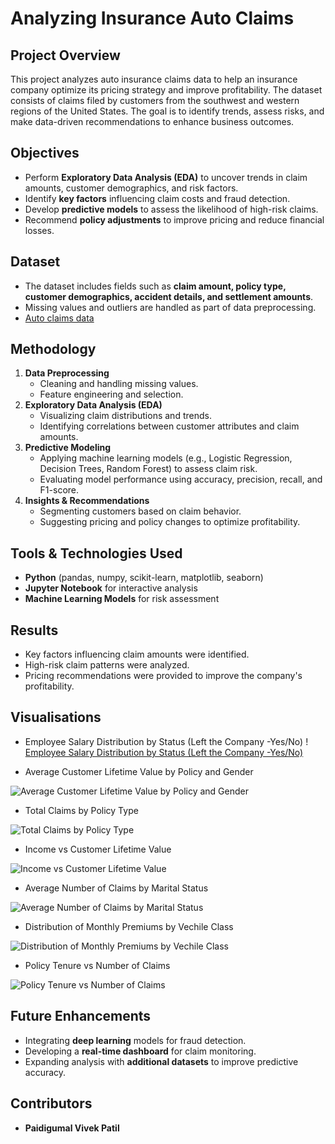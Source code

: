 # Analyzing Insurance Auto Claims

## Project Overview
This project analyzes auto insurance claims data to help an insurance company optimize its pricing strategy and improve profitability. The dataset consists of claims filed by customers from the southwest and western regions of the United States. The goal is to identify trends, assess risks, and make data-driven recommendations to enhance business outcomes.

## Objectives
- Perform **Exploratory Data Analysis (EDA)** to uncover trends in claim amounts, customer demographics, and risk factors.
- Identify **key factors** influencing claim costs and fraud detection.
- Develop **predictive models** to assess the likelihood of high-risk claims.
- Recommend **policy adjustments** to improve pricing and reduce financial losses.

## Dataset
- The dataset includes fields such as **claim amount, policy type, customer demographics, accident details, and settlement amounts**.
- Missing values and outliers are handled as part of data preprocessing.
- [Auto claims data](https://gmubusinessanalytics.netlify.app/data/claims_df.rds)

## Methodology
1. **Data Preprocessing**
   - Cleaning and handling missing values.
   - Feature engineering and selection.
2. **Exploratory Data Analysis (EDA)**
   - Visualizing claim distributions and trends.
   - Identifying correlations between customer attributes and claim amounts.
3. **Predictive Modeling**
   - Applying machine learning models (e.g., Logistic Regression, Decision Trees, Random Forest) to assess claim risk.
   - Evaluating model performance using accuracy, precision, recall, and F1-score.
4. **Insights & Recommendations**
   - Segmenting customers based on claim behavior.
   - Suggesting pricing and policy changes to optimize profitability.

## Tools & Technologies Used
- **Python** (pandas, numpy, scikit-learn, matplotlib, seaborn)
- **Jupyter Notebook** for interactive analysis
- **Machine Learning Models** for risk assessment

## Results
- Key factors influencing claim amounts were identified.
- High-risk claim patterns were analyzed.
- Pricing recommendations were provided to improve the company's profitability.

## Visualisations

- Employee Salary Distribution by Status (Left the Company -Yes/No)
! [Employee Salary Distribution by Status (Left the Company -Yes/No)](https://github.com/Paidigumal-Vivek/Analyzing-Insurance-Auto-Claims/blob/main/visualisation%201.png)

- Average Customer Lifetime Value by Policy and Gender

![Average Customer Lifetime Value by Policy and Gender](https://github.com/Paidigumal-Vivek/Analyzing-Insurance-Auto-Claims/blob/main/visualisation%202.png)

- Total Claims by Policy Type

![Total Claims by Policy Type](https://github.com/Paidigumal-Vivek/Analyzing-Insurance-Auto-Claims/blob/main/visualisation%203.png)

- Income vs Customer Lifetime Value

![Income vs Customer Lifetime Value](https://github.com/Paidigumal-Vivek/Analyzing-Insurance-Auto-Claims/blob/main/visualisation%204.png)

- Average Number of Claims by Marital Status

![Average Number of Claims by Marital Status](https://github.com/Paidigumal-Vivek/Analyzing-Insurance-Auto-Claims/blob/main/visualisation%205.png)

- Distribution of Monthly Premiums by Vechile Class

![Distribution of Monthly Premiums by Vechile Class](https://github.com/Paidigumal-Vivek/Analyzing-Insurance-Auto-Claims/blob/main/visualisation%206.png)

- Policy Tenure vs Number of Claims

![Policy Tenure vs Number of Claims](https://github.com/Paidigumal-Vivek/Analyzing-Insurance-Auto-Claims/blob/main/visualisation%207.png)

## Future Enhancements
- Integrating **deep learning** models for fraud detection.
- Developing a **real-time dashboard** for claim monitoring.
- Expanding analysis with **additional datasets** to improve predictive accuracy.

## Contributors
- **Paidigumal Vivek Patil**
